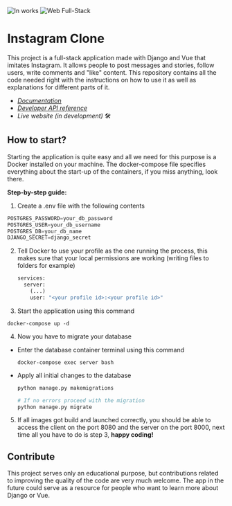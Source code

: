 ![In works](https://i.imgur.com/mkBGAdj.png)
![Web Full-Stack](https://i.imgur.com/meB7aiP.png)

# Instagram Clone

This project is a full-stack application made with Django and Vue that imitates Instagram. It allows people to post messages and stories, follow users, write comments and "like" content. This repository contains all the code needed right with the instructions on how to use it as well as explanations for different parts of it.



- [*Documentation*](https://github.com/haixei/instagram-clone/blob/master/docs/docs.md)
- [*Developer API reference*](https://haixei.github.io/instagram-clone/)
- *Live website (in development)* 🛠



## How to start?

Starting the application is quite easy and all we need for this purpose is a Docker installed on your machine. The docker-compose file specifies everything about the start-up of the containers, if you miss anything, look there.



**Step-by-step guide:**

1. Create a .env file with the following contents

```js
POSTGRES_PASSWORD=your_db_password
POSTGRES_USER=your_db_username
POSTGRES_DB=your_db_name
DJANGO_SECRET=django_secret
```

2. Tell Docker to use your profile as the one running the process, this makes sure that your local permissions are working (writing files to folders for example)

   ```dockerfile
   services:
     server:
       (...)
       user: "<your profile id>:<your profile id>"
   ```

3. Start the application using this command

```
docker-compose up -d
```

4. Now you have to migrate your database

+ Enter the database container terminal using this command

  ```
  docker-compose exec server bash
  ```

+ Apply all initial changes to the database

  ```python
  python manage.py makemigrations
  
  # If no errors proceed with the migration
  python manage.py migrate
  ```

5. If all images got build and launched correctly, you should be able to access the client on the port 8080 and the server on the port 8000, next time all you have to do is step 3, **happy coding!**



## Contribute

This project serves only an educational purpose, but contributions related to improving the quality of the code are very much welcome. The app in the future could serve as a resource for people who want to learn more about Django or Vue.

